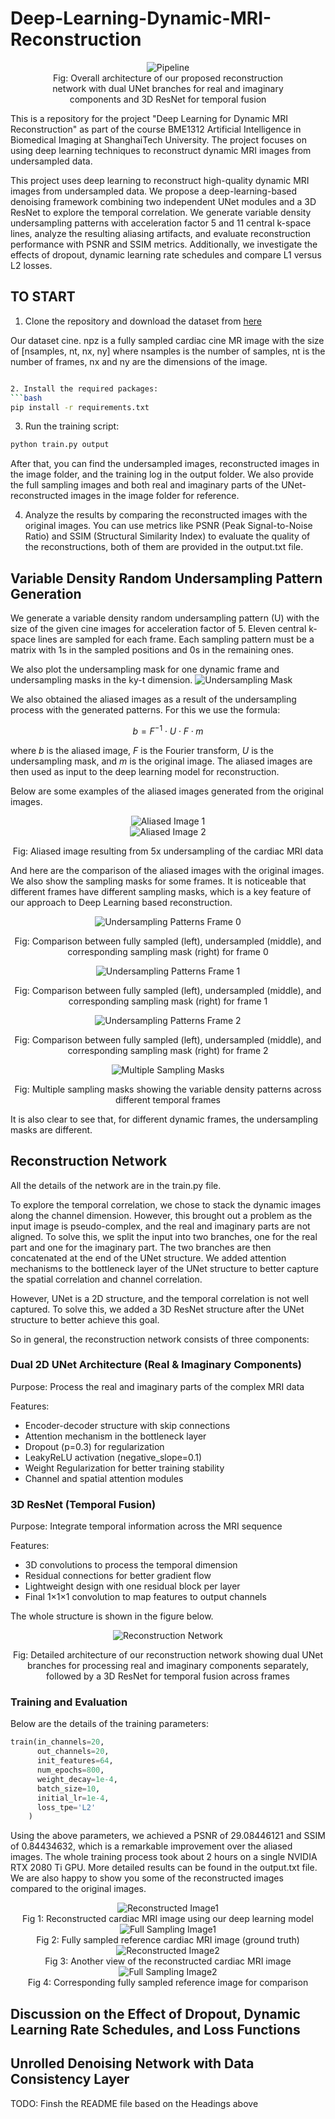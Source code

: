 # Deep-Learning-Dynamic-MRI-Reconstruction
<div style="text-align: center;">
    <figure>
        <img src="https://github.com/XiongWenye/xiongwenye.github.io/blob/master/files/Deep%20Learning%20Dynamic%20MRI%20Reconstruction/pipeline.png" alt="Pipeline">
        <figcaption>Fig: Overall architecture of our proposed reconstruction network with dual UNet branches for real and imaginary components and 3D ResNet for temporal fusion</figcaption>
    </figure>
</div>

This is a repository for the project "Deep Learning for Dynamic MRI Reconstruction" as part of the course BME1312 Artificial Intelligence in Biomedical Imaging at ShanghaiTech University. The project focuses on using deep learning techniques to reconstruct dynamic MRI images from undersampled data.

This project uses deep learning to reconstruct high-quality dynamic MRI images from undersampled data. We propose a deep-learning-based denoising framework combining two independent UNet modules and a 3D ResNet to explore the temporal correlation.
We generate variable density undersampling patterns with acceleration factor 5 and 11 central k-space lines, analyze the resulting aliasing artifacts, and evaluate reconstruction performance with PSNR and SSIM metrics. Additionally, we investigate the effects of dropout, dynamic learning rate schedules and compare L1 versus L2 losses.

## TO START
1. Clone the repository and download the dataset from [here](https://drive.google.com/file/d/1bhTKXgJm4aL1C5ollUoRh1JLarJO9Yxu/view?usp=sharing)

Our dataset cine. npz is a fully sampled cardiac cine MR image with the size of [nsamples, nt, nx, ny]
where nsamples is the number of samples, nt is the number of frames, nx and ny are the dimensions of the image. 

```bash

2. Install the required packages:
```bash
pip install -r requirements.txt
```

3. Run the training script:
```bash
python train.py output
```

After that, you can find the undersampled images, reconstructed images in the image folder, and the training log in the output folder. We also provide the full sampling images and both real and imaginary parts of the UNet-reconstructed images in the image folder for reference.

4. Analyze the results by comparing the reconstructed images with the original images. You can use metrics like PSNR (Peak Signal-to-Noise Ratio) and SSIM (Structural Similarity Index) to evaluate the quality of the reconstructions, both of them are provided in the output.txt file.

## Variable Density Random Undersampling Pattern Generation

We generate a variable density random undersampling pattern (U) with the size of 
the given cine images for acceleration factor of 5. Eleven central k-space lines are sampled 
for each frame. Each sampling pattern must be a matrix with 1s in the sampled positions 
and  0s  in  the  remaining  ones. 

We also plot the undersampling mask for one dynamic frame and 
undersampling masks in the ky-t dimension.
![Undersampling Mask](https://github.com/XiongWenye/xiongwenye.github.io/blob/master/files/Deep%20Learning%20Dynamic%20MRI%20Reconstruction/undersampling_mask.png)

We also obtained the aliased images as a result of the undersampling process with the generated patterns. For this we use the formula:  

$$
b = F^{-1} \cdot U \cdot F \cdot m
$$  

where $b$ is the aliased image, $F$ is the Fourier transform, $U$ is the undersampling mask, and $m$ is the original image. The aliased images are then used as input to the deep learning model for reconstruction.

Below are some examples of the aliased images generated from the original images.
<div style="text-align: center;">
    <div class="figure">
        <img src="https://github.com/XiongWenye/xiongwenye.github.io/blob/master/files/Deep%20Learning%20Dynamic%20MRI%20Reconstruction/under_sampling_1.png" alt="Aliased Image 1">
    </div>
    <div class="figure">
        <img src="https://github.com/XiongWenye/xiongwenye.github.io/blob/master/files/Deep%20Learning%20Dynamic%20MRI%20Reconstruction/under_sampling_5.png" alt="Aliased Image 2">
        <p class="caption">Fig: Aliased image resulting from 5x undersampling of the cardiac MRI data</p>
    </div>
</div>

And here are the comparison of the aliased images with the original images. We also show the sampling masks for some frames. It is noticeable that different frames have different sampling masks, which is a key feature of our approach to Deep Learning based reconstruction.

<div style="text-align: center;">
    <div class="figure">
        <img src="https://github.com/XiongWenye/xiongwenye.github.io/blob/master/files/Deep%20Learning%20Dynamic%20MRI%20Reconstruction/comparison_image_0.png" alt="Undersampling Patterns Frame 0">
        <p class="caption">Fig: Comparison between fully sampled (left), undersampled (middle), and corresponding sampling mask (right) for frame 0</p>
    </div>
    <div class="figure">
        <img src="https://github.com/XiongWenye/xiongwenye.github.io/blob/master/files/Deep%20Learning%20Dynamic%20MRI%20Reconstruction/comparison_image_1.png" alt="Undersampling Patterns Frame 1">
        <p class="caption">Fig: Comparison between fully sampled (left), undersampled (middle), and corresponding sampling mask (right) for frame 1</p>
    </div>
    <div class="figure">
        <img src="https://github.com/XiongWenye/xiongwenye.github.io/blob/master/files/Deep%20Learning%20Dynamic%20MRI%20Reconstruction/comparison_image_2.png" alt="Undersampling Patterns Frame 2">
        <p class="caption">Fig: Comparison between fully sampled (left), undersampled (middle), and corresponding sampling mask (right) for frame 2</p>
    </div>
    <div class="figure">
        <img src="https://github.com/XiongWenye/xiongwenye.github.io/blob/master/files/Deep%20Learning%20Dynamic%20MRI%20Reconstruction/mask.png" alt="Multiple Sampling Masks">
        <p class="caption">Fig: Multiple sampling masks showing the variable density patterns across different temporal frames</p>
    </div>
</div>

It is also clear to see that, for different dynamic frames, the undersampling masks are different.

## Reconstruction Network

All the details of the network are in the train.py file. 

To explore the temporal correlation, we chose to stack the dynamic images along the channel dimension. However, this brought out a problem as the input image is pseudo-complex, and the real and imaginary parts are not aligned. To solve this, we split the input into two branches, one for the real part and one for the imaginary part. The two branches are then concatenated at the end of the UNet structure. We added attention mechanisms to the bottleneck layer of the UNet structure to better capture the spatial correlation and channel correlation.   

However, UNet is a 2D structure, and the temporal correlation is not well captured. 
To solve this, we added a 3D ResNet structure after the UNet structure to better achieve this goal.

So in general, the reconstruction network consists of three components:

### Dual 2D UNet Architecture (Real & Imaginary Components)
Purpose: Process the real and imaginary parts of the complex MRI data  

Features:
- Encoder-decoder structure with skip connections
- Attention mechanism in the bottleneck layer
- Dropout (p=0.3) for regularization
- LeakyReLU activation (negative_slope=0.1)
- Weight Regularization for better training stability
- Channel and spatial attention modules

### 3D ResNet (Temporal Fusion)
Purpose: Integrate temporal information across the MRI sequence  

Features:
- 3D convolutions to process the temporal dimension
- Residual connections for better gradient flow
- Lightweight design with one residual block per layer
- Final 1×1×1 convolution to map features to output channels

The whole structure is shown in the figure below.
<div style="text-align: center;">
    <div class="figure">
        <img src="https://github.com/XiongWenye/xiongwenye.github.io/blob/master/files/Deep%20Learning%20Dynamic%20MRI%20Reconstruction/pipeline.png" alt="Reconstruction Network">
        <p class="caption">Fig: Detailed architecture of our reconstruction network showing dual UNet branches for processing real and imaginary components separately, followed by a 3D ResNet for temporal fusion across frames</p>
    </div>
</div>

### Training and Evaluation
Below are the details of the training parameters:
``` python
train(in_channels=20,
      out_channels=20,
      init_features=64,
      num_epochs=800,
      weight_decay=1e-4,
      batch_size=10,
      initial_lr=1e-4,
      loss_tpe='L2'
    )
```

Using the above parameters, we achieved a PSNR of 29.08446121 and SSIM of 0.84434632, which is a remarkable improvement over the aliased images. The whole training process took about 2 hours on a single NVIDIA RTX 2080 Ti GPU. More detailed results can be found in the output.txt file. We are also happy to show you some of the reconstructed images compared to the original images.
<div style="text-align: center;">
    <div class="figure">
        <img src="https://github.com/XiongWenye/xiongwenye.github.io/blob/master/files/Deep%20Learning%20Dynamic%20MRI%20Reconstruction/reconstruction_1.png" alt="Reconstructed Image1">
        <figcaption>Fig 1: Reconstructed cardiac MRI image using our deep learning model</figcaption>
    </div>
    <div class="figure">
        <img src="https://github.com/XiongWenye/xiongwenye.github.io/blob/master/files/Deep%20Learning%20Dynamic%20MRI%20Reconstruction/full_sampling_1.png" alt="Full Sampling Image1">
        <figcaption>Fig 2: Fully sampled reference cardiac MRI image (ground truth)</figcaption>
    </div>
    <div class="figure">
        <img src="https://github.com/XiongWenye/xiongwenye.github.io/blob/master/files/Deep%20Learning%20Dynamic%20MRI%20Reconstruction/reconstruction_1.png" alt="Reconstructed Image2">
        <figcaption>Fig 3: Another view of the reconstructed cardiac MRI image</figcaption>
    </div>
    <div class="figure">
        <img src="https://github.com/XiongWenye/xiongwenye.github.io/blob/master/files/Deep%20Learning%20Dynamic%20MRI%20Reconstruction/full_sampling_1.png" alt="Full Sampling Image2">
        <figcaption>Fig 4: Corresponding fully sampled reference image for comparison</figcaption>
    </div>
</div>

## Discussion on the Effect of Dropout, Dynamic Learning Rate Schedules, and Loss Functions

## Unrolled Denoising Network with Data Consistency Layer

TODO: Finsh the README file based on the Headings above